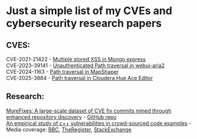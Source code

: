 # Just a simple list of my CVEs and cybersecurity research papers


## CVES:
CVE-2021-21422 - [Multiple stored XSS in Mongo express](https://github.com/mongo-express/mongo-express/security/advisories/GHSA-7p8h-86p5-wv3p)  
CVE-2023-39141 - [Unauthenticated Path traversal in webui-aria2](https://www.vicarius.io/vsociety/posts/cve-2023-39141-path-traversal-vulnerability-in-webui-aria2)  
CVE-2024-1163 - [Path traversal in MapShaper](https://github.com/advisories/GHSA-8m36-62rw-9mxw)  
CVE-2025-3884 - [Path traversal in Cloudera Hue Ace Editor](https://www.zerodayinitiative.com/advisories/ZDI-25-250/) 

## Research:
[MoreFixes: A large-scale dataset of CVE fix commits mined through enhanced repository discovery](https://dl.acm.org/doi/10.1145/3663533.3664036) - [GitHub repo](https://github.com/JafarAkhondali/morefixes)  
[An empirical study of c++ vulnerabilities in crowd-sourced code examples](https://ieeexplore.ieee.org/abstract/document/9195034) - Media coverage: [BBC](https://www.bbc.com/news/technology-49960387), [TheRegister](https://www.theregister.com/2019/10/04/stack_overflow_github/), [StackExchange](https://meta.stackexchange.com/questions/334811/stack-overflow-made-the-bbc-news-copycat-coders-create-vulnerable-apps/334819#334819)
